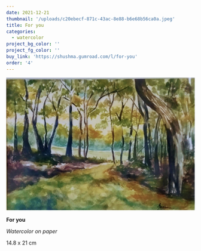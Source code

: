 ```yaml
---
date: 2021-12-21
thumbnail: '/uploads/c20ebecf-871c-43ac-8e88-b6e68b56ca0a.jpeg'
title: For you
categories:
  - watercolor
project_bg_color: ''
project_fg_color: ''
buy_link: 'https://shushma.gumroad.com/l/for-you'
order: '4'
---
```


![](/uploads/c20ebecf-871c-43ac-8e88-b6e68b56ca0a.jpeg)

**For you**

_Watercolor on paper_

14.8 x 21 cm
